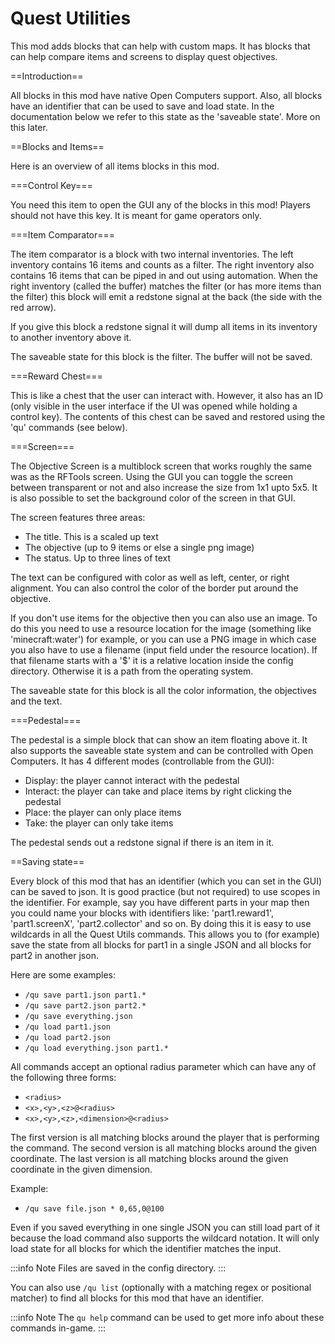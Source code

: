 # Quest Utilities

This mod adds blocks that can help with custom maps.
It has blocks that can help compare items and screens to display quest objectives.

==Introduction==

All blocks in this mod have native Open Computers support.
Also, all blocks have an identifier that can be used to save and load state.
In the documentation below we refer to this state as the 'saveable state'.
More on this later.

==Blocks and Items==

Here is an overview of all items blocks in this mod.

===Control Key===

You need this item to open the GUI any of the blocks in this mod!
Players should not have this key.
It is meant for game operators only.

===Item Comparator===

The item comparator is a block with two internal inventories.
The left inventory contains 16 items and counts as a filter.
The right inventory also contains 16 items that can be piped in and out using automation.
When the right inventory (called the buffer) matches the filter (or has more items than the filter) this block will emit a redstone signal at the back (the side with the red arrow).

If you give this block a redstone signal it will dump all items in its inventory to another inventory above it.

The saveable state for this block is the filter.
The buffer will not be saved.

===Reward Chest===

This is like a chest that the user can interact with.
However, it also has an ID (only visible in the user interface if the UI was opened while holding a control key).
The contents of this chest can be saved and restored using the 'qu' commands (see below).

===Screen===

The Objective Screen is a multiblock screen that works roughly the same was as the RFTools screen.
Using the GUI you can toggle the screen between transparent or not and also increase the size from 1x1 upto 5x5.
It is also possible to set the background color of the screen in that GUI.

The screen features three areas:

* The title. This is a scaled up text
* The objective (up to 9 items or else a single png image)
* The status. Up to three lines of text

The text can be configured with color as well as left, center, or right alignment.
You can also control the color of the border put around the objective.

If you don't use items for the objective then you can also use an image.
To do this you need to use a resource location for the image (something like 'minecraft:water') for example, or you can use a PNG image in which case you also have to use a filename (input field under the resource location). If that filename starts with a '$' it is a relative location inside the config directory. Otherwise it is a path from the operating system.

The saveable state for this block is all the color information, the objectives and the text.

===Pedestal===

The pedestal is a simple block that can show an item floating above it.
It also supports the saveable state system and can be controlled with Open Computers.
It has 4 different modes (controllable from the GUI):

* Display: the player cannot interact with the pedestal
* Interact: the player can take and place items by right clicking the pedestal
* Place: the player can only place items
* Take: the player can only take items

The pedestal sends out a redstone signal if there is an item in it.

==Saving state==

Every block of this mod that has an identifier (which you can set in the GUI) can be saved to json.
It is good practice (but not required) to use scopes in the identifier.
For example, say you have different parts in your map then you could name your blocks with identifiers like: 'part1.reward1', 'part1.screenX', 'part2.collector' and so on.
By doing this it is easy to use wildcards in all the Quest Utils commands.
This allows you to (for example) save the state from all blocks for part1 in a single JSON and all blocks for part2 in another json.

Here are some examples:

* `/qu save part1.json part1.*`
* `/qu save part2.json part2.*`
* `/qu save everything.json`
* `/qu load part1.json`
* `/qu load part2.json`
* `/qu load everything.json part1.*`

All commands accept an optional radius parameter which can have any of the following three forms:

* `<radius>`
* `<x>,<y>,<z>@<radius>`
* `<x>,<y>,<z>,<dimension>@<radius>`

The first version is all matching blocks around the player that is performing the command.
The second version is all matching blocks around the given coordinate.
The last version is all matching blocks around the given coordinate in the given dimension.

Example:

* `/qu save file.json * 0,65,0@100`

Even if you saved everything in one single JSON you can still load part of it because the load command also supports the wildcard notation.
It will only load state for all blocks for which the identifier matches the input.

:::info Note
Files are saved in the config directory.
:::

You can also use `/qu list` (optionally with a matching regex or positional matcher) to find all blocks for this mod that have an identifier.

:::info Note
The `qu help` command can be used to get more info about these commands in-game.
:::
